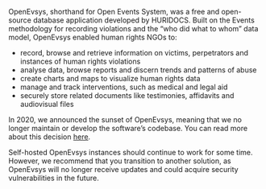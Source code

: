 OpenEvsys, shorthand for Open Events System, was a free and open-source database application developed by HURIDOCS. Built on the Events methodology for recording violations and the “who did what to whom” data model, OpenEvsys enabled human rights NGOs to:

* record, browse and retrieve information on victims, perpetrators and instances of human rights violations
* analyse data, browse reports and discern trends and patterns of abuse
* create charts and maps to visualize human rights data
* manage and track interventions, such as medical and legal aid
* securely store related documents like testimonies, affidavits and audiovisual files

In 2020, we announced the sunset of OpenEvsys, meaning that we no longer maintain or develop the software’s codebase. You can read more about this decision [here](https://huridocs.org/2020/10/sunset-of-casebox-openevsys-to-expand-uwazi/). 

Self-hosted OpenEvsys instances should continue to work for some time. However, we recommend that you transition to another solution, as OpenEvsys will no longer receive updates and could acquire security vulnerabilities in the future. 
